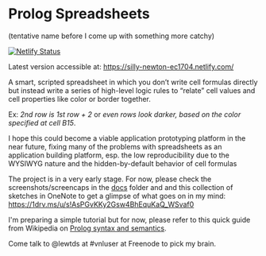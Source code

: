 # Prolog Spreadsheets

(tentative name before I come up with something more catchy)

[![Netlify Status](https://api.netlify.com/api/v1/badges/65a7cf77-eb21-43a1-80d2-1cdd39679f1a/deploy-status)](https://app.netlify.com/sites/silly-newton-ec1704/deploys)

Latest version accessible at: https://silly-newton-ec1704.netlify.com/

A smart, scripted spreadsheet in which you don’t write cell formulas directly but instead write a series of high-level
logic rules to “relate” cell values and cell properties like color or border together. 

Ex: *2nd row is 1st row + 2* or
*even rows look darker, based on the color specified at cell B15*.

I hope this could become a viable application prototyping platform in the near future, fixing many of the problems with
spreadsheets as an application building platform, esp. the low reproducibility due to the WYSIWYG nature and the 
hidden-by-default behavior of cell formulas

The project is in a very early stage. For now, please check the screenshots/screencaps in the [docs](docs/) folder and
and this collection of sketches in OneNote to get a glimpse of what goes on in my mind: https://1drv.ms/u/s!AsPGvKKy2Gsw4BhEquKaQ_WSvaf0

I'm preparing a simple tutorial but for now, please refer to this quick guide from Wikipedia on [Prolog syntax and
semantics](https://en.wikipedia.org/wiki/Prolog_syntax_and_semantics). 

Come talk to @lewtds at #vnluser at Freenode to pick my brain.

